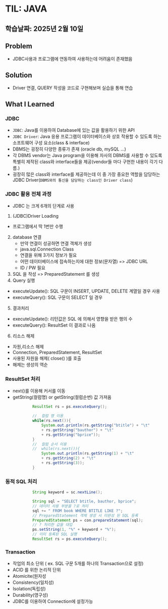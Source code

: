 # TIL: JAVA
## 학습날짜: 2025년 2월 10일

## Problem
- JDBC사용과 프로그램에 연동하여 사용하는데 어려움이 존재했음

## Solution
- Driver 연결, QUERY 작성을 코드로 구현해보며 실습을 통해 연습

## What I Learned

### JDBC
- `JDBC`: Java를 이용하여 Database에 있는 값을 활용하기 위한 API
- `JDBC Driver`: Java 응용 프로그램이 데이터베이스와 상호 작용할 수 있도록 하는 소프트웨어 구성 요소(class & interface)
- DBMS는 굉장히 다양한 종류가 존재 (oracle db, mySQL ...)
- 각 DBMS vendor는 Java program을 이용해 자사의 DBMS를 사용할 수 있도록 특별히 제작된 class와 interface들을 제공(vendor들 마다 구현한 내용이 각기 다름.) 
- 굉장히 많은 class와 interface를 제공하는데 이 중 가장 중요한 역할을 담당하는 JDBC Driver(`DBMS와의 통신을 담당하는 class인 Driver class`)

### JDBC 활용 전체 과정
- JDBC 는 크게 6개의 단계로 사용
 1. (JDBC)Driver Loading
   - 프로그램에서 딱 1번만 수행
 2. database 연결
      - 만약 연결이 성공하면 연결 객체가 생성
      - java.sql.Connection Class
      - 연결을 위해 3가지 정보가 필요
      - 어떤 데이터베이스에 접속하는지에 대한 정보(문자열) => JDBC URL
      - ID / PW 필요
 3. SQL 을 작성 => PreparedStatement 를 생성
 4. Query 실행
  - executeUpdate(): SQL 구문이 INSERT, UPDATE, DELETE 계열일 경우 사용
  - executeQuery(): SQL 구문이 SELECT 일 경우
 5. 결과처리
  - executeUpdate(): 리턴값은 SQL 에 의해서 영향을 받은 행의 수
  - executeQuery(): ResultSet 이 결과로 나옴
 6. 리소스 해제
  - 자원,리소스 해제
  - Connection, PreparedStatement, ResultSet
  - 사용된 자원을 해제( close() )를 호출
  - 해제는 생성의 역순

### ResultSet 처리
- next()를 이용해 커서를 이동
- getString(컬럼명) or getString(컬럼순번) 값 가져옴
```java
            ResultSet rs = ps.executeQuery();

            //  컬럼 명 이용
            while(rs.next()){
                System.out.println(rs.getString("btitle") + "\t"
                + rs.getString("bauthor") + "\t"
                + rs.getString("bprice"));
            }
            //  컬럼 순서 이용
            //  while(rs.next()){
                System.out.println(rs.getString(1) + "\t"
                + rs.getString(2) + "\t"
                + rs.getString(3));
            }
```

### 동적 SQL 처리
```java
            String keyword = sc.nextLine();

            String sql = "SELECT btitle, bauthor, bprice";
            // 데이터 사용 부분을 ?로 처리
            sql += " FROM book WHERE BTITLE LIKE ?";
            // PreparedStatement 객체 생성 시 미완성 된 SQL 등록
            PreparedStatement ps = con.prepareStatement(sql);
            // ? 처리한 값을 대입
            ps.setString(1, "%" + keyword + "%");
            // 이미 등록된 SQL 실행
            ResultSet rs = ps.executeQuery();
```

### Transaction
- 작업의 최소 단위 ( ex. SQL 구문 5개를 하나의 Transaction으로 설정)
- ACID 를 위한 논리적 단위
- Atomicite(원자성
- Consistency(일치성)
- Isolation(독립성)
- Durability(영구성)
- JDBC를 이용하여 Connection에 설정가능
